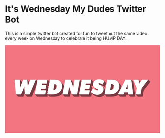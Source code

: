 # It's Wednesday My Dudes Twitter Bot
This is a simple twitter bot created for fun to tweet out the same video every week on Wednesday to celebrate it being HUMP DAY. 

![alt text](https://github.com/emanuelzapata/ItsWedMyDudesTweeter/blob/python/assets/wednesday.jpg?raw=true)